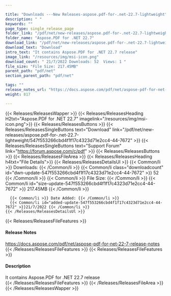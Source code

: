 ```yaml
---

title: "Downloads ---New Releases-aspose.pdf-for-.net-22.7-lightweight"
description: " "
keywords: ""
page_type: single_release_page
folder_link: "/pdf/net/new-releases/aspose.pdf-for-.net-22.7-lightweight/"
folder_name: "Aspose.PDF for .NET 22.7"
download_link: "/pdf/net/new-releases/aspose.pdf-for-.net-22.7-lightweight/547f553266cbd4f1f17c4323d71e2cc4-44-7672"
download_text: "Download"
intro_text: "It contains Aspose.PDF for .NET 22.7 release"
image_link: "/resources/img/msi-icon.png"
download_count: " 21/7/2022 Downloads: 52  Views: 1 "
file_size: "File Size: 217.45MB"
parent_path: "pdf/net"
section_parent_path: "pdf/net"

tags: ""
release_notes_url: "https://docs.aspose.com/pdf/net/aspose-pdf-for-net-22-7-release-notes"
weight: 817

---
```


{{< Releases/ReleasesWapper >}}
  {{< Releases/ReleasesHeading H2txt="Aspose.PDF for .NET 22.7" imagelink="/resources/img/msi-icon.png">}}
  {{< Releases/ReleasesButtons >}}
    {{< Releases/ReleasesSingleButtons text="Download" link="/pdf/net/new-releases/aspose.pdf-for-.net-22.7-lightweight/547f553266cbd4f1f17c4323d71e2cc4-44-7672" >}}
    {{< Releases/ReleasesSingleButtons text="Support Forum" link="https://forum.aspose.com/c/pdf" >}}
  {{< Releases/ReleasesButtons >}}
  {{< Releases/ReleasesFileArea >}}
    {{< Releases/ReleasesHeading h4txt="File Details">}}
    {{< Releases/ReleasesDetailsUl >}}
      {{< Common/li >}} Downloads: {{< /Common/li >}}
      {{< Common/li class="downloadcount" id="dwn-update-547f553266cbd4f1f17c4323d71e2cc4-44-7672" >}} 52 {{< /Common/li >}}
      {{< Common/li >}} File Size: {{< /Common/li >}}
      {{< Common/li id="size-update-547f553266cbd4f1f17c4323d71e2cc4-44-7672" >}} 217.45MB {{< /Common/li >}}

      {{< Common/li >}} Date Added: {{< /Common/li >}}
      {{< Common/li id="added-update-547f553266cbd4f1f17c4323d71e2cc4-44-7672" >}}21/7/2022 {{< /Common/li >}}
    {{< /Releases/ReleasesDetailsUl >}}

  {{< Releases/ReleasesFileFeatures >}}
      <h4>Release Notes</h4><div><a href='https://docs.aspose.com/pdf/net/aspose-pdf-for-net-22-7-release-notes'>https://docs.aspose.com/pdf/net/aspose-pdf-for-net-22-7-release-notes</a></div>
  {{< /Releases/ReleasesFileFeatures >}}
  {{< Releases/ReleasesFileFeatures >}}
      <h4>Description</h4><div class="HTMLDescription">It contains Aspose.PDF for .NET 22.7 release</div>
  {{< /Releases/ReleasesFileFeatures >}}
 {{< /Releases/ReleasesFileArea >}}
{{< /Releases/ReleasesWapper >}}


